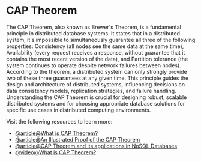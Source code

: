 # CAP Theorem

The CAP Theorem, also known as Brewer's Theorem, is a fundamental principle in distributed database systems. It states that in a distributed system, it's impossible to simultaneously guarantee all three of the following properties: Consistency (all nodes see the same data at the same time), Availability (every request receives a response, without guarantee that it contains the most recent version of the data), and Partition tolerance (the system continues to operate despite network failures between nodes). According to the theorem, a distributed system can only strongly provide two of these three guarantees at any given time. This principle guides the design and architecture of distributed systems, influencing decisions on data consistency models, replication strategies, and failure handling. Understanding the CAP Theorem is crucial for designing robust, scalable distributed systems and for choosing appropriate database solutions for specific use cases in distributed computing environments.

Visit the following resources to learn more:

- [@article@What is CAP Theorem?](https://www.bmc.com/blogs/cap-theorem/)
- [@article@An Illustrated Proof of the CAP Theorem](https://mwhittaker.github.io/blog/an_illustrated_proof_of_the_cap_theorem/)
- [@article@CAP Theorem and its applications in NoSQL Databases](https://www.ibm.com/uk-en/cloud/learn/cap-theorem)
- [@video@What is CAP Theorem?](https://www.youtube.com/watch?v=_RbsFXWRZ10)
